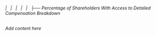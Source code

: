 ###### |   |   |   |   |   ├── Percentage of Shareholders With Access to Detailed Compensation Breakdown

*Add content here*